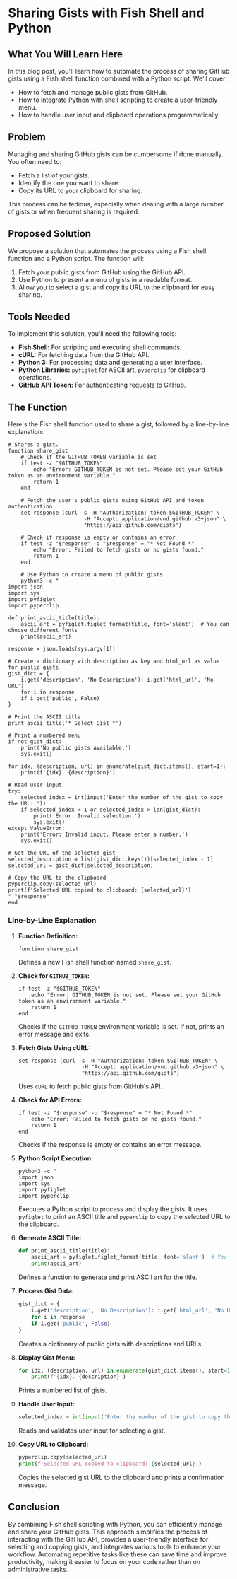 # Sharing Gists with Fish Shell and Python

## What You Will Learn Here

In this blog post, you'll learn how to automate the process of sharing GitHub
gists using a Fish shell function combined with a Python script. We'll cover:

- How to fetch and manage public gists from GitHub.
- How to integrate Python with shell scripting to create a user-friendly menu.
- How to handle user input and clipboard operations programmatically.

## Problem

Managing and sharing GitHub gists can be cumbersome if done manually. You often need to:

- Fetch a list of your gists.
- Identify the one you want to share.
- Copy its URL to your clipboard for sharing.

This process can be tedious, especially when dealing with a large number of
gists or when frequent sharing is required.

## Proposed Solution

We propose a solution that automates the process using a Fish shell function
and a Python script. The function will:

1. Fetch your public gists from GitHub using the GitHub API.
2. Use Python to present a menu of gists in a readable format.
3. Allow you to select a gist and copy its URL to the clipboard for easy sharing.

## Tools Needed

To implement this solution, you'll need the following tools:

- **Fish Shell:** For scripting and executing shell commands.
- **cURL:** For fetching data from the GitHub API.
- **Python 3:** For processing data and generating a user interface.
- **Python Libraries:** `pyfiglet` for ASCII art, `pyperclip` for clipboard operations.
- **GitHub API Token:** For authenticating requests to GitHub.

## The Function

Here's the Fish shell function used to share a gist, followed by a line-by-line explanation:

```fish
# Shares a gist.
function share_gist
    # Check if the GITHUB_TOKEN variable is set
    if test -z "$GITHUB_TOKEN"
        echo "Error: GITHUB_TOKEN is not set. Please set your GitHub token as an environment variable."
        return 1
    end

    # Fetch the user's public gists using GitHub API and token authentication
    set response (curl -s -H "Authorization: token $GITHUB_TOKEN" \
                        -H "Accept: application/vnd.github.v3+json" \
                        "https://api.github.com/gists")

    # Check if response is empty or contains an error
    if test -z "$response" -o "$response" = "* Not Found *"
        echo "Error: Failed to fetch gists or no gists found."
        return 1
    end

    # Use Python to create a menu of public gists
    python3 -c "
import json
import sys
import pyfiglet
import pyperclip

def print_ascii_title(title):
    ascii_art = pyfiglet.figlet_format(title, font='slant')  # You can choose different fonts
    print(ascii_art)

response = json.loads(sys.argv[1])

# Create a dictionary with description as key and html_url as value for public gists
gist_dict = {
    i.get('description', 'No Description'): i.get('html_url', 'No URL')
    for i in response
    if i.get('public', False)
}

# Print the ASCII title
print_ascii_title('* Select Gist *')

# Print a numbered menu
if not gist_dict:
    print('No public gists available.')
    sys.exit()

for idx, (description, url) in enumerate(gist_dict.items(), start=1):
    print(f'{idx}. {description}')

# Read user input
try:
    selected_index = int(input('Enter the number of the gist to copy the URL: '))
    if selected_index < 1 or selected_index > len(gist_dict):
        print('Error: Invalid selection.')
        sys.exit()
except ValueError:
    print('Error: Invalid input. Please enter a number.')
    sys.exit()

# Get the URL of the selected gist
selected_description = list(gist_dict.keys())[selected_index - 1]
selected_url = gist_dict[selected_description]

# Copy the URL to the clipboard
pyperclip.copy(selected_url)
print(f'Selected URL copied to clipboard: {selected_url}')
" "$response"
end
```

### Line-by-Line Explanation

1. **Function Definition:**
   ```fish
   function share_gist
   ```
   Defines a new Fish shell function named `share_gist`.

2. **Check for `GITHUB_TOKEN`:**
   ```fish
   if test -z "$GITHUB_TOKEN"
       echo "Error: GITHUB_TOKEN is not set. Please set your GitHub token as an environment variable."
       return 1
   end
   ```
   Checks if the `GITHUB_TOKEN` environment variable is set. If not, prints an error message and exits.

3. **Fetch Gists Using cURL:**
   ```fish
   set response (curl -s -H "Authorization: token $GITHUB_TOKEN" \
                       -H "Accept: application/vnd.github.v3+json" \
                       "https://api.github.com/gists")
   ```
   Uses `cURL` to fetch public gists from GitHub's API.

4. **Check for API Errors:**
   ```fish
   if test -z "$response" -o "$response" = "* Not Found *"
       echo "Error: Failed to fetch gists or no gists found."
       return 1
   end
   ```
   Checks if the response is empty or contains an error message.

5. **Python Script Execution:**
   ```fish
   python3 -c "
   import json
   import sys
   import pyfiglet
   import pyperclip
   ```
   Executes a Python script to process and display the gists. It uses
   `pyfiglet` to print an ASCII title and `pyperclip` to copy the selected URL
   to the clipboard.

6. **Generate ASCII Title:**
   ```python
   def print_ascii_title(title):
       ascii_art = pyfiglet.figlet_format(title, font='slant')  # You can choose different fonts
       print(ascii_art)
   ```
   Defines a function to generate and print ASCII art for the title.

7. **Process Gist Data:**
   ```python
   gist_dict = {
       i.get('description', 'No Description'): i.get('html_url', 'No URL')
       for i in response
       if i.get('public', False)
   }
   ```
   Creates a dictionary of public gists with descriptions and URLs.

8. **Display Gist Menu:**
   ```python
   for idx, (description, url) in enumerate(gist_dict.items(), start=1):
       print(f'{idx}. {description}')
   ```
   Prints a numbered list of gists.

9. **Handle User Input:**
   ```python
   selected_index = int(input('Enter the number of the gist to copy the URL: '))
   ```
   Reads and validates user input for selecting a gist.

10. **Copy URL to Clipboard:**
    ```python
    pyperclip.copy(selected_url)
    print(f'Selected URL copied to clipboard: {selected_url}')
    ```
    Copies the selected gist URL to the clipboard and prints a confirmation message.

## Conclusion

By combining Fish shell scripting with Python, you can efficiently manage and
share your GitHub gists. This approach simplifies the process of interacting
with the GitHub API, provides a user-friendly interface for selecting and
copying gists, and integrates various tools to enhance your workflow.
Automating repetitive tasks like these can save time and improve productivity,
making it easier to focus on your code rather than on administrative tasks.


